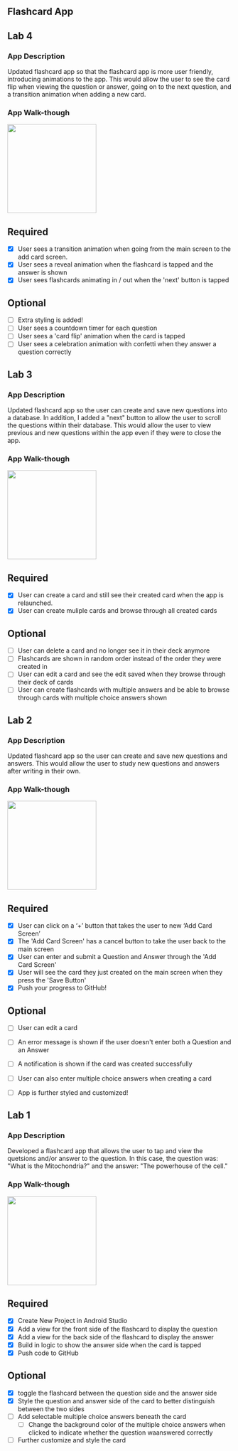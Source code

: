 ## Flashcard App

## Lab 4

### App Description
Updated flashcard app so that the flashcard app is more user friendly, introducing animations to the app. This would allow the user to see the card flip when viewing the question or answer, going on to the next question, and a transition animation when adding a new card. 

### App Walk-though

<img src="http://g.recordit.co/a0wqwwyPIq.gif" width=200><br>

## Required
- [x] User sees a transition animation when going from the main screen to the add card screen.
- [x] User sees a reveal animation when the flashcard is tapped and the answer is shown
- [x] User sees flashcards animating in / out when the 'next' button is tapped

## Optional
- [ ] Extra styling is added!
- [ ] User sees a countdown timer for each question
- [ ] User sees a 'card flip' animation when the card is tapped
- [ ] User sees a celebration animation with confetti when they answer a question correctly

## Lab 3

### App Description
Updated flashcard app so the user can create and save new questions into a database. In addition, I added a "next" button to allow the user to scroll the questions within their database. This would allow the user to view previous and new questions within the app even if they were to close the app.

### App Walk-though

<img src="http://g.recordit.co/IM2PGWLpIr.gif" width=200><br>

## Required
- [x] User can create a card and still see their created card when the app is relaunched.
- [x] User can create muliple cards and browse through all created cards

## Optional
- [ ] User can delete a card and no longer see it in their deck anymore
- [ ] Flashcards are shown in random order instead of the order they were created in
- [ ] User can edit a card and see the edit saved when they browse through their deck of cards
- [ ] User can create flashcards with multiple answers and be able to browse through cards with multiple choice answers shown

## Lab 2

### App Description
Updated flashcard app so the user can create and save new questions and answers. This would allow the user to study new questions and answers after writing in their own. 

### App Walk-though

<img src="http://g.recordit.co/xlfePCaIf8.gif" width=200><br>

## Required
- [x] User can click on a ‘+’ button that takes the user to new ‘Add Card Screen’
- [x] The 'Add Card Screen' has a cancel button to take the user back to the main screen
- [x] User can enter and submit a Question and Answer through the 'Add Card Screen'
- [x] User will see the card they just created on the main screen when they press the 'Save Button'
- [x] Push your progress to GitHub!

## Optional
- [ ] User can edit a card
- [ ] An error message is shown if the user doesn't enter both a Question and an Answer
- [ ] A notification is shown if the card was created successfully
- [ ] User can also enter multiple choice answers when creating a card
- [ ] App is further styled and customized!


## Lab 1

### App Description
Developed a flashcard app that allows the user to tap and view the quetsions and/or answer to the question. In this case, the question was: "What is the Mitochondria?" and the answer: "The powerhouse of the cell."

### App Walk-though

<img src="http://g.recordit.co/sckDlhV3d1.gif" width=200><br>

## Required
- [x] Create New Project in Android Studio
- [x] Add a view for the front side of the flashcard to display the question
- [x] Add a view for the back side of the flashcard to display the answer
- [x] Build in logic to show the answer side when the card is tapped
- [x] Push code to GitHub
## Optional
- [x] toggle the flashcard between the question side and the answer side
- [x] Style the question and answer side of the card to better distinguish between the two sides
- [ ] Add selectable multiple choice answers beneath the card
   - [ ] Change the background color of the multiple choice answers when clicked to indicate whether the question waanswered correctly
- [ ] Further customize and style the card
